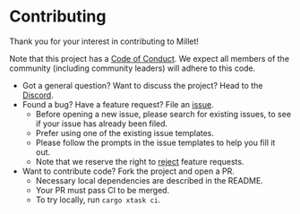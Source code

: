 # Contributing

Thank you for your interest in contributing to Millet!

Note that this project has a [Code of Conduct][coc]. We expect all members of the community (including community leaders) will adhere to this code.

- Got a general question? Want to discuss the project? Head to the [Discord][discord].
- Found a bug? Have a feature request? File an [issue][].
  - Before opening a new issue, please search for existing issues, to see if your issue has already been filed.
  - Prefer using one of the existing issue templates.
  - Please follow the prompts in the issue templates to help you fill it out.
  - Note that we reserve the right to [reject][no] feature requests.
- Want to contribute code? Fork the project and open a PR.
  - Necessary local dependencies are described in the README.
  - Your PR must pass CI to be merged.
  - To try locally, run `cargo xtask ci`.

[coc]: /docs/CODE_OF_CONDUCT.md
[discord]: https://discord.gg/hgPSUby2Ny
[issue]: https://github.com/azdavis/millet/issues/new/choose
[no]: https://opensource.guide/best-practices/#learning-to-say-no
